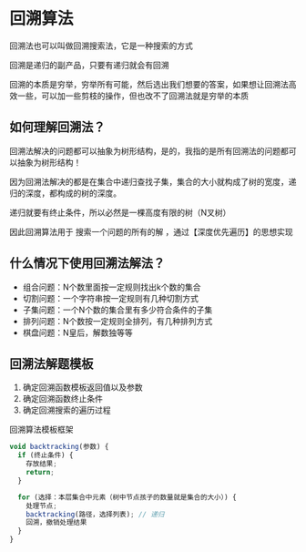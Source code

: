 # 回溯算法

回溯法也可以叫做回溯搜索法，它是一种搜索的方式

回溯是递归的副产品，只要有递归就会有回溯

回溯的本质是穷举，穷举所有可能，然后选出我们想要的答案，如果想让回溯法高效一些，可以加一些剪枝的操作，但也改不了回溯法就是穷举的本质

## 如何理解回溯法？

回溯法解决的问题都可以抽象为树形结构，是的，我指的是所有回溯法的问题都可以抽象为树形结构！

因为回溯法解决的都是在集合中递归查找子集，集合的大小就构成了树的宽度，递归的深度，都构成的树的深度。

递归就要有终止条件，所以必然是一棵高度有限的树（N叉树）

因此回溯算法用于 搜索一个问题的所有的解 ，通过【深度优先遍历】的思想实现

## 什么情况下使用回溯法解法？

- 组合问题：N个数里面按一定规则找出k个数的集合
- 切割问题：一个字符串按一定规则有几种切割方式
- 子集问题：一个N个数的集合里有多少符合条件的子集
- 排列问题：N个数按一定规则全排列，有几种排列方式
- 棋盘问题：N皇后，解数独等等

## 回溯法解题模板

1. 确定回溯函数模板返回值以及参数
2. 确定回溯函数终止条件
3. 确定回溯搜索的遍历过程

回溯算法模板框架

```js
void backtracking(参数) {
  if (终止条件) {
    存放结果;
    return;
  }

  for (选择：本层集合中元素（树中节点孩子的数量就是集合的大小）) {
    处理节点;
    backtracking(路径，选择列表); // 递归
    回溯，撤销处理结果
  }
}
```
